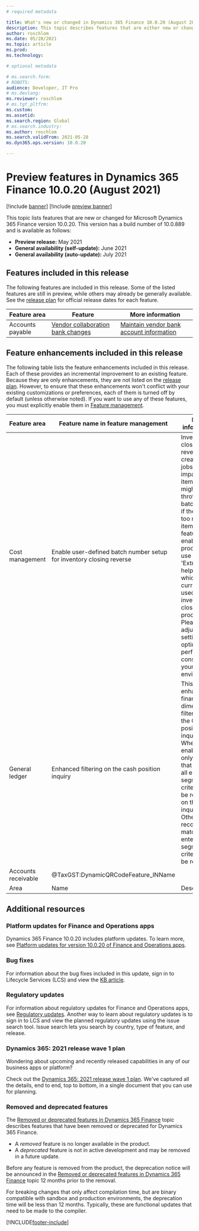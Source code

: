 ```yaml
---
# required metadata

title: What's new or changed in Dynamics 365 Finance 10.0.20 (August 2021)
description: This topic describes features that are either new or changed in the Dynamics 365 Finance version 10.0.20 preview release.
author: roschlom
ms.date: 05/28/2021
ms.topic: article
ms.prod: 
ms.technology: 

# optional metadata

# ms.search.form: 
# ROBOTS: 
audience: Developer, IT Pro
# ms.devlang: 
ms.reviewer: roschlom
# ms.tgt_pltfrm: 
ms.custom: 
ms.assetid: 
ms.search.region: Global
# ms.search.industry: 
ms.author: roschlom
ms.search.validFrom: 2021-05-28 
ms.dyn365.ops.version: 10.0.20

---
```


# Preview features in Dynamics 365 Finance 10.0.20 (August 2021)

[!include [banner](../includes/banner.md)]
[!include [preview banner](../includes/preview-banner.md)]

This topic lists features that are new or changed for Microsoft Dynamics 365 Finance version 10.0.20. This version has a build number of 10.0.889 and is available as follows:

- **Preview release:** May 2021
- **General availability (self-update):** June 2021
- **General availability (auto-update):** July 2021

## Features included in this release

The following features are included in this release. Some of the listed features are still in preview, while others may already be generally available. See the [release plan](/dynamics365/release-plans/) for official release dates for each feature.

| Feature area | Feature | More information |
|---|---|---|
| Accounts payable| [Vendor collaboration bank changes](https://docs.microsoft.com/dynamics365-release-plan/2021wave1/finance-operations/dynamics365-finance/vendor-collaboration-bank-changes) | [Maintain vendor bank account information](https://docs.microsoft.com/en-us/dynamics365/finance/accounts-payable/maintain-vendor-bank-info) |

## Feature enhancements included in this release

The following table lists the feature enhancements included in this release. Each of these provides an incremental improvement to an existing feature. Because they are only enhancements, they are not listed on the [release plan](/dynamics365-release-plan/2021wave1/finance-operations/dynamics365-supply-chain-management/planned-features). However, to ensure that these enhancements won't conflict with your existing customizations or preferences, each of them is turned off by default (unless otherwise noted). If you want to use any of these features, you must explicitly enable them in [Feature management](../../fin-ops-core/fin-ops/get-started/feature-management/feature-management-overview.md).

| Feature area | Feature&nbsp;name&nbsp;in feature&nbsp;management | More information |
|---|---|---|
| Cost management | Enable user-defined batch number setup for inventory closing reverse|Inventory closing reverse create batch jobs for each impacted items which might throttle the batch server if there are too many items. This feature enable the process to use the 'Extra batch helpers' which is currently used by inventory closing process. Please can adjust the setting to optimize the performance considering your environment. |
| General ledger | Enhanced filtering on the cash position inquiry | This feature enhances financial dimension filtering on the Cash position inquiry. When enabled, only records that match all entered segment criteria will be returned on the inquiry. Otherwise records that match any entered segment criteria will be returned.  |
| Accounts receivable | @TaxGST:DynamicQRCodeFeature_INName | &nbsp; |
| Area | Name | Description |

## Additional resources

### Platform updates for Finance and Operations apps
Dynamics 365 Finance 10.0.20 includes platform updates. To learn more, see [Platform updates for version 10.0.20 of Finance and Operations apps](../../fin-ops-core/dev-itpro/get-started/whats-new-platform-updates-10-0-19.md). 

### Bug fixes 
For information about the bug fixes included in this update, sign in to Lifecycle Services (LCS) and view the [KB article](https://fix.lcs.dynamics.com/Issue/Details?bugId=575415&dbType=3&qc=762ace311d670d27275cb0b6e11d811e4222643ffccdc5681a42a580780b8337).

### Regulatory updates
For information about regulatory updates for Finance and Operations apps, see [Regulatory updates](../localizations/regulatory-updates.md). Another way to learn about regulatory updates is to sign in to LCS and view the planned regulatory updates using the issue search tool. Issue search lets you search by country, type of feature, and release. 

### Dynamics 365: 2021 release wave 1 plan

Wondering about upcoming and recently released capabilities in any of our business apps or platform?

Check out the [Dynamics 365: 2021 release wave 1 plan](/dynamics365-release-plan/2021wave1/). We've captured all the details, end to end, top to bottom, in a single document that you can use for planning.

### Removed and deprecated features

The [Removed or deprecated features in Dynamics 365 Finance](removed-deprecated-features-finance.md) topic describes features that have been removed or deprecated for Dynamics 365 Finance.

- A *removed* feature is no longer available in the product.
- A *deprecated* feature is not in active development and may be removed in a future update.

Before any feature is removed from the product, the deprecation notice will be announced in the [Removed or deprecated features in Dynamics 365 Finance](removed-deprecated-features-finance.md) topic 12 months prior to the removal.

For breaking changes that only affect compilation time, but are binary compatible with sandbox and production environments, the deprecation time will be less than 12 months. Typically, these are functional updates that need to be made to the compiler.


[!INCLUDE[footer-include](../../includes/footer-banner.md)]
